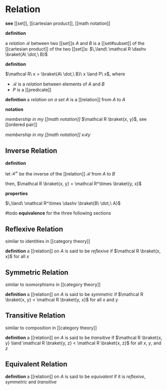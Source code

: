 # Relation

**see** [[set]], [[cartesian product]], [[math notation]]

**definition**

a _relation_ $\mathcal R$ between two [[set]]s $A$ and $B$ is a [[set#subset]] of the [[cartesian product]] of the two [[set]]s: $\,\land\ \mathcal R \dashv \braket{A\ \dot,\ B}$

**definition**

$\mathcal R\ x = \braket{A\ \dot,\ B}\ x \land P\ x$, where

- $\mathcal R$ is a _relation_ between elements of $A$ and $B$
- $P$ is a [[predicate]]

**definition** a _relation on a set_ $A$ is a [[relation]] from $A$ to $A$

**notation**

_membership in my [[math notation]]_ $\mathcal R \braket{x, y}$, see [[ordered pair]]

_membership in my [[math notation]]_ $x \mathcal R y$

## Inverse Relation

**definition**

let $\mathcal R^\times$ be the inverse of the [[relation]] $\mathcal R$ from $A$ to $B$

then, $\mathcal R \braket{x, y} = \mathcal R^\times \braket{y, x}$

**properties**

$\,\land\ \mathcal R^\times \dashv \braket{B\ \dot,\ A}$

#todo **equivalence** for the three following sections

## Reflexive Relation

similar to identities in [[category theory]]

**definition** a [[relation]] on $A$ is said to be _reflexive_ if $\mathcal R \braket{x, x}$ for all $x$

## Symmetric Relation

similar to isomorphisms in [[category theory]]

**definition** a [[relation]] on $A$ is said to be _symmetric_ if $\mathcal R \braket{x, y} < \mathcal R \braket{y, x}$ for all $x$ and $y$

## Transitive Relation

similar to composition in [[category theory]]

**definition** a [[relation]] on $A$ is said to be _transitive_ if $\mathcal R \braket{x, y} \land \mathcal R \braket{y, z} < \mathcal R \braket{x, z}$ for all $x$, $y$, and $z$

## Equivalent Relation

**definition** a [[relation]] on $A$ is said to be _equivalent_ if it is _reflexive_, _symmetric_ and _transitive_
